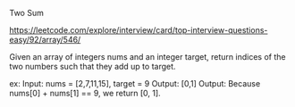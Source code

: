 Two Sum

https://leetcode.com/explore/interview/card/top-interview-questions-easy/92/array/546/

Given an array of integers nums and an integer target, return indices of the two numbers such that they add up to target.

ex:
Input: nums = [2,7,11,15], target = 9
Output: [0,1]
Output: Because nums[0] + nums[1] == 9, we return [0, 1].